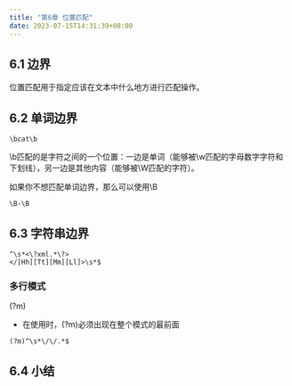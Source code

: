 ```yaml
---
title: "第6章 位置匹配"
date: 2023-07-15T14:31:39+08:00
---
```


## 6.1 边界

位置匹配用于指定应该在文本中什么地方进行匹配操作。

## 6.2 单词边界

```regexp
\bcat\b
```

\b匹配的是字符之间的一个位置：一边是单词（能够被\w匹配的字母数字字符和下划线），另一边是其他内容（能够被\W匹配的字符）。

如果你不想匹配单词边界，那么可以使用\B

```regexp
\B-\B
```

## 6.3 字符串边界

```regexp
^\s*<\?xml.*\?>
</[Hh][Tt][Mm][Ll]>\s*$
```

### 多行模式

(?m)

- 在使用时，(?m)必须出现在整个模式的最前面

```regexp
(?m)^\s*\/\/.*$
```

## 6.4 小结
